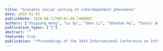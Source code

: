 ```yaml
---
title: "Scalable social sensing of interdependent phenomena"
date: 2015-01-01
publishDate: 2020-08-13T09:01:08.740089Z
authors: ["Shiguang Wang", "Lu Su", "Shen Li", "Shaohan Hu", "Tanvir Amin", "Hongwei Wang", "Shuochao Yao", "Lance Kaplan", "Tarek Abdelzaher"]
publication_types: ["1"]
abstract: ""
featured: true
publication: "*Proceedings of the 14th International Conference on Information Processing in Sensor Networks*"
---
```


